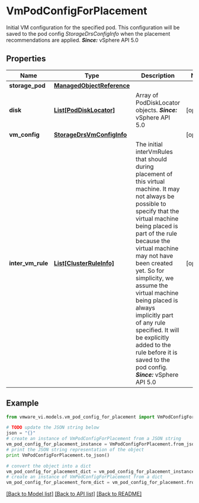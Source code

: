 # VmPodConfigForPlacement

Initial VM configuration for the specified pod.  This configuration will be saved to the pod config *StorageDrsConfigInfo* when the placement recommendations are applied.  ***Since:*** vSphere API 5.0 

## Properties
Name | Type | Description | Notes
------------ | ------------- | ------------- | -------------
**storage_pod** | [**ManagedObjectReference**](ManagedObjectReference.md) |  | 
**disk** | [**List[PodDiskLocator]**](PodDiskLocator.md) | Array of PodDiskLocator objects.  ***Since:*** vSphere API 5.0  | [optional] 
**vm_config** | [**StorageDrsVmConfigInfo**](StorageDrsVmConfigInfo.md) |  | [optional] 
**inter_vm_rule** | [**List[ClusterRuleInfo]**](ClusterRuleInfo.md) | The initial interVmRules that should during placement of this virtual machine.  It may not always be possible to specify that the virtual machine being placed is part of the rule because the virtual machine may not have been created yet. So for simplicity, we assume the virtual machine being placed is always implicitly part of any rule specified. It will be explicitly added to the rule before it is saved to the pod config.  ***Since:*** vSphere API 5.0  | [optional] 

## Example

```python
from vmware_vi.models.vm_pod_config_for_placement import VmPodConfigForPlacement

# TODO update the JSON string below
json = "{}"
# create an instance of VmPodConfigForPlacement from a JSON string
vm_pod_config_for_placement_instance = VmPodConfigForPlacement.from_json(json)
# print the JSON string representation of the object
print VmPodConfigForPlacement.to_json()

# convert the object into a dict
vm_pod_config_for_placement_dict = vm_pod_config_for_placement_instance.to_dict()
# create an instance of VmPodConfigForPlacement from a dict
vm_pod_config_for_placement_form_dict = vm_pod_config_for_placement.from_dict(vm_pod_config_for_placement_dict)
```
[[Back to Model list]](../README.md#documentation-for-models) [[Back to API list]](../README.md#documentation-for-api-endpoints) [[Back to README]](../README.md)


